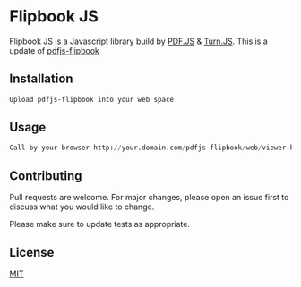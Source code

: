 # Flipbook JS

Flipbook JS is a Javascript library build by [PDF.JS](https://github.com/mozilla/pdf.js) & [Turn.JS](https://github.com/blasten/turn.js). This is a update of [pdfjs-flipbook](https://github.com/iberan/pdfjs-flipbook)

## Installation

```bash
Upload pdfjs-flipbook into your web space
```

## Usage

```python
Call by your browser http://your.domain.com/pdfjs-flipbook/web/viewer.html?file=pdf.pdf
```

## Contributing

Pull requests are welcome. For major changes, please open an issue first to discuss what you would like to change.

Please make sure to update tests as appropriate.

## License

[MIT](https://choosealicense.com/licenses/mit/)
